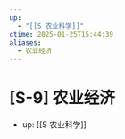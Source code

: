 ```yaml
---
up:
  - "[[S 农业科学]]"
ctime: 2025-01-25T15:44:39
aliases:
  - 农业经济
---
```


# [S-9] 农业经济

- up: [[S 农业科学]]
